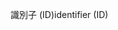 <span data-ttu-id="76b2c-101">識別子 (ID)</span><span class="sxs-lookup"><span data-stu-id="76b2c-101">identifier (ID)</span></span>